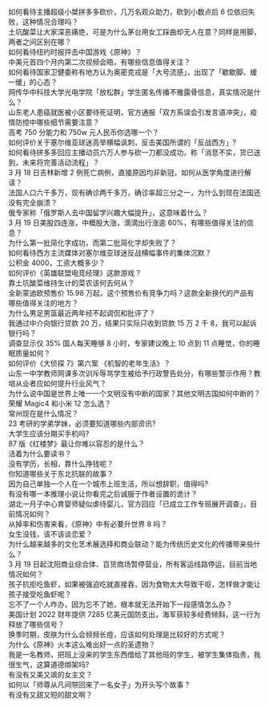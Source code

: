 如何看待主播超级小桀拼多多砍价，几万名观众助力，砍到小数点后  6 位依旧失败，这种情况合理吗？  
土坑酸菜让大家深恶痛绝，可是为什么茅台用女工踩曲却无人在意？同样是用脚，两者之间区别在哪？  
如何看待纽约时报抨击中国游戏《原神》？  
中美元首四个月内第二次视频会晤，有哪些信息值得关注？  
如何看待国家卫健委称有地方认为奥密克戎是「大号流感」，出现了「歇歇脚、缓一缓」的心态？  
网传华中科技大学光电学院「放松群」学生匿名传播不雅露骨信息，真实情况是什么？  
山东老人患癌就医被小区要待死证明，官方通报「双方系误会引发言语冲突」，疫情防控中哪些细节需要注意？  
高考 750 分能力和 750w 元人民币你选哪一个？  
如何评价关于塞尔维亚球迷高举横幅讽刺，反击美国所谓的「反战西方」?  
如何看待拼多多回应主播动员六万人参与砍一刀都没成功，称「消息不实，货已送到，未来将完善活动流程」？  
3 月 18 日吉林新增 2 例死亡病例，直接原因均非新冠，如何从医学角度进行解读？  
法国人口六千多万，现有确诊两千多万，确诊率超三分之一，为什么到现在法国还没有完全崩溃？  
俄专家称「俄罗斯人去中国留学兴趣大幅提升」，这意味着什么？  
3 月 19 日美股四连涨，中概股大涨，滴滴出行涨逾 60%，有哪些值得关注的信息？  
为什么第一批简化字成功，而第二批简化字却失败了？  
如何看待西方主流媒体对塞尔维亚球迷反战横幅事件的集体沉默？  
公积金 4000，工资大概多少？  
如何评价《英雄联盟电竞经理》这款游戏？  
靠土坑酸菜维持生计的菜农该何去何从？  
全新蒙迪欧预售价 15.98 万起，这个预售价有竞争力吗？这款全新换代的产品有哪些值得关注的地方？  
为什么男足男篮最近两年经不起调侃和批评了？  
我通过中介向银行贷款 20 万，结果只实际只收到贷款 15 万 2 千 8，我可以起诉银行吗？  
调查显示仅 35% 国人每天睡够 8 小时，专家建议晚上 10 点到 11 点睡觉，你的睡眠质量如何？  
如何评价《大侦探 7》第六案 《机智的老年生活》？  
山东一中学教师网课多次训斥辱骂学生被给予行政警告处分，有哪些警示作用？教培从业者应如何提升行业风气？  
为什么说中国是世界上唯一一个文明没有中断的国家？其他文明古国如何中断的？  
荣耀 Magic4 和小米 12 怎么选？  
常州现在是什么情况？  
23 考研的学弟学妹，必须要知道哪些内部资讯?  
大学生应该分期买手机吗?  
87 版《红楼梦》最让你难以容忍的是什么？  
活着为什么要读书？  
没有学历，长相，靠什么挣钱呢？  
你知道哪些关于东北抗联的故事？  
因为自己单独一个人在一个城市上班生活，所以想辞职，值得吗?  
有没有哪一本推理小说让你看完之后诚服于作者设置的诡计？  
湖北一月子中心育婴师疑似虐待婴儿，官方回应「已成立工作专班展开调查」，目前情况如何？  
从掉率和伤害来看，《原神》中有必要升世界 8 吗？  
女生没钱，该不该谈恋爱？  
为什么越来越多的文化艺术展选择和商业联动？能为传统历史文化的传播带来些什么？  
3 月 19 日起沈阳商业综合体、百货商场暂停营业，所有客运线路停运，目前当地情况如何？  
孩子抗拒吃鱼虾，如果被强迫吃就直接吞，因为食物太大导致干呕，怎样做才能让孩子接受吃鱼虾呢？  
忘不了一个人咋办，因为忘不了她，根本就无法开始下一段感情怎么办？  
美国计划 2022 财年提供 7285 亿美元国防支出，海军获较多经费倾斜，这一行为释放了哪些信号？  
换季时期，皮肤为什么会频频长痘，应该如何处理是比较好的方式呢？  
为什么《原神》火本这么难出好一点的圣遗物？  
我是一名教师，把班上没来的学生东西借给了其他班的学生，被学生集体指责，我很生气，这算道德绑架吗?  
有没有又美又飒的女主文？  
如何以「师尊从凡间带回来了一名女子」为开头写个故事？  
有没有又甜又短的甜文啊？  
